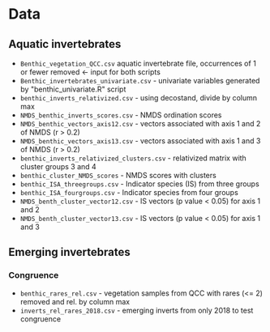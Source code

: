 # Data 

## Aquatic invertebrates
- `Benthic_vegetation_QCC.csv` aquatic invertebrate file, occurrences of 1 or fewer removed <- input for both scripts
- `Benthic_invertebrates_univariate.csv` - univariate variables generated by "benthic_univariate.R" script
- `benthic_inverts_relativized.csv` - using decostand, divide by column max
- `NMDS_benthic_inverts_scores.csv` - NMDS ordination scores
- `NMDS_benthic_vectors_axis12.csv` - vectors associated with axis 1 and 2 of NMDS (r > 0.2)
- `NMDS_benthic_vectors_axis13.csv` - vectors associated with axis 1 and 3 of NMDS (r > 0.2)
- `benthic_inverts_relativized_clusters.csv` - relativized matrix with cluster groups 3 and 4
- `benthic_cluster_NMDS_scores` - NMDS scores with clusters
- `benthic_ISA_threegroups.csv` - Indicator species (IS) from three groups
- `benthic_ISA_fourgroups.csv` - Indicator species from four groups
- `NMDS_benth_cluster_vector12.csv` - IS vectors (p value < 0.05) for axis 1 and 2
- `NMDS_benth_cluster_vector13.csv` - IS vectors (p value < 0.05) for axis 1 and 3





## Emerging invertebrates


### Congruence

- `benthic_rares_rel.csv`  - vegetation samples from QCC with rares (<= 2) removed and rel. by column max
- `inverts_rel_rares_2018.csv` - emerging inverts from only 2018 to test congruence
